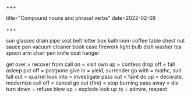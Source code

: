 +++

  title="Compound nouns and phrasal verbs"
  date=2022-02-09
  
+++

sun glasses
drain pipe
seat belt
letter box
bathroom
coffee table
chest nut
sauce pan
vacuum cleaner
book case
firework
light bulb
dish washer
tea spoon
arm chair
pen knife
coat hanger

get over = recover from
call on = visit
own up = confess
drop off = fall asleep
put off = postpone
give in = yield, surrender
go with = mathc, suit
fall out = quarrel
look into = investigate
pass out = faint
do up = decorate, modernize
call off = cancel
go out (fire) = stop burning
pass away = die
turn down = refuse
blow up = explode
look up to = admire, respect



